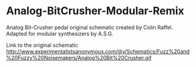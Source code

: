 # Analog-BitCrusher-Modular-Remix
Analog Bit-Crusher pedal original schematic created by Colin Raffel. 
Adapted for modular synthesizers by A.S.G.

Link to the original schematic http://www.experimentalistsanonymous.com/diy/Schematics/Fuzz%20and%20Fuzzy%20Noisemakers/Analog%20Bit%20Crusher.gif

